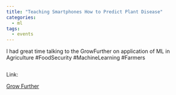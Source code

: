 ```yaml
---
title: "Teaching Smartphones How to Predict Plant Disease"
categories:
  - ml
tags:
  - events
---
```

I had great time talking to the GrowFurther on application of ML in Agriculture #FoodSecurity #MachineLearning #Farmers

<img src="/assets/images/interview.jpg" class="align-center" alt="">  

Link:

[Grow Further](https://www.growfurther.org/teaching-smartphones-how-to-predict-plant-disease/?utm_source=Grow+Further&utm_campaign=1323c48795-EMAIL_CAMPAIGN_2023_02_21_10_15&utm_medium=email&utm_term=0_-1323c48795-%5BLIST_EMAIL_ID%5D)
